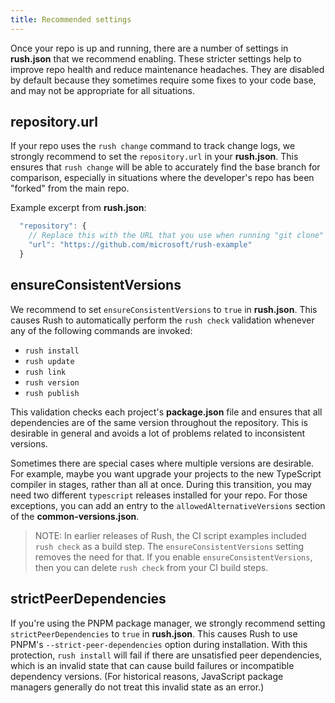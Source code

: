 ```yaml
---
title: Recommended settings
---
```


Once your repo is up and running, there are a number of settings in **rush.json** that
we recommend enabling.  These stricter settings help to improve repo health and reduce
maintenance headaches.  They are disabled by default because they sometimes require
some fixes to your code base, and may not be appropriate for all situations.

## repository.url

If your repo uses the `rush change` command to track change logs, we strongly recommend to set
the `repository.url` in your **rush.json**.  This ensures that `rush change` will be able to
accurately find the base branch for comparison, especially in situations where the developer's
repo has been "forked" from the main repo.

Example excerpt from **rush.json**:

```js
  "repository": {
    // Replace this with the URL that you use when running "git clone" for your repo
    "url": "https://github.com/microsoft/rush-example"
  }
```

## ensureConsistentVersions

We recommend to set `ensureConsistentVersions` to `true` in **rush.json**.  This causes
Rush to automatically perform the `rush check` validation whenever any of the following
commands are invoked:

- `rush install`
- `rush update`
- `rush link`
- `rush version`
- `rush publish`

This validation checks each project's **package.json** file and ensures that all dependencies
are of the same version throughout the repository.  This is desirable in general and avoids
a lot of problems related to inconsistent versions.

Sometimes there are special cases where multiple versions are desirable.  For example,
maybe you want upgrade your projects to the new TypeScript compiler in stages, rather than
all at once.  During this transition, you may need two different `typescript` releases
installed for your repo.  For those exceptions, you can add an entry to the
`allowedAlternativeVersions` section of the **common-versions.json**.

> NOTE: In earlier releases of Rush, the CI script examples included `rush check` as
> a build step.  The `ensureConsistentVersions` setting removes the need for that.
> If you enable `ensureConsistentVersions`, then you can delete `rush check` from your
> CI build steps.

## strictPeerDependencies

If you're using the PNPM package manager, we strongly recommend setting `strictPeerDependencies`
to `true` in **rush.json**.  This causes Rush to use PNPM's `--strict-peer-dependencies` option
during installation.  With this protection, `rush install` will fail if there are unsatisfied
peer dependencies, which is an invalid state that can cause build failures or incompatible
dependency versions.  (For historical reasons, JavaScript package managers generally do not treat
this invalid state as an error.)
